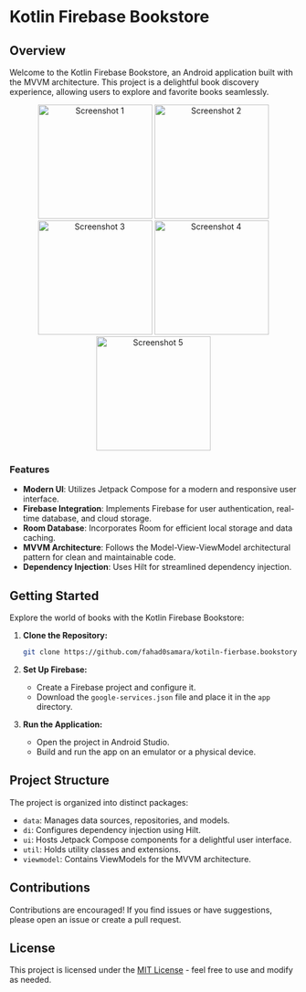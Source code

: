 # Kotlin Firebase Bookstore


## Overview

Welcome to the Kotlin Firebase Bookstore, an Android application built with the MVVM architecture. This project is a delightful book discovery experience, allowing users to explore and favorite books seamlessly.

<p align="center">
  <img src="https://github.com/fahad0samara/kotiln-fierbase.bookstory/assets/90055525/6dbf7afe-4b26-46e6-b5f7-4cf7edf8a736" width="200" alt="Screenshot 1">
  <img src="https://github.com/fahad0samara/kotiln-fierbase.bookstory/assets/90055525/58435e84-0a28-46ab-a67a-4c92cf6983dc" width="200" alt="Screenshot 2">
  <img src="https://github.com/fahad0samara/kotiln-fierbase.bookstory/assets/90055525/75e0bdbd-a5d7-44ae-9315-36712cf5ec68" width="200" alt="Screenshot 3">
  <img src="https://github.com/fahad0samara/kotiln-fierbase.bookstory/assets/90055525/d82b2901-3b18-4d8f-b22e-ac1603bfa68f" width="200" alt="Screenshot 4">
  <img src="https://github.com/fahad0samara/kotiln-fierbase.bookstory/assets/90055525/5e7b239b-df35-44e5-a053-97486eff02ee" width="200" alt="Screenshot 5">
</p>



### Features

- **Modern UI**: Utilizes Jetpack Compose for a modern and responsive user interface.
- **Firebase Integration**: Implements Firebase for user authentication, real-time database, and cloud storage.
- **Room Database**: Incorporates Room for efficient local storage and data caching.
- **MVVM Architecture**: Follows the Model-View-ViewModel architectural pattern for clean and maintainable code.
- **Dependency Injection**: Uses Hilt for streamlined dependency injection.

## Getting Started

Explore the world of books with the Kotlin Firebase Bookstore:

1. **Clone the Repository:**

    ```bash
    git clone https://github.com/fahad0samara/kotiln-fierbase.bookstory.git
    ```

2. **Set Up Firebase:**

    - Create a Firebase project and configure it.
    - Download the `google-services.json` file and place it in the `app` directory.

3. **Run the Application:**

    - Open the project in Android Studio.
    - Build and run the app on an emulator or a physical device.

## Project Structure

The project is organized into distinct packages:

- `data`: Manages data sources, repositories, and models.
- `di`: Configures dependency injection using Hilt.
- `ui`: Hosts Jetpack Compose components for a delightful user interface.
- `util`: Holds utility classes and extensions.
- `viewmodel`: Contains ViewModels for the MVVM architecture.

## Contributions

Contributions are encouraged! If you find issues or have suggestions, please open an issue or create a pull request.

## License

This project is licensed under the [MIT License](LICENSE) - feel free to use and modify as needed.
